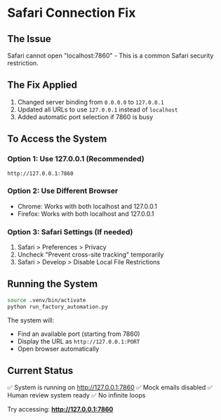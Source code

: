 # Safari Connection Fix

## The Issue
Safari cannot open "localhost:7860" - This is a common Safari security restriction.

## The Fix Applied
1. Changed server binding from `0.0.0.0` to `127.0.0.1`
2. Updated all URLs to use `127.0.0.1` instead of `localhost`
3. Added automatic port selection if 7860 is busy

## To Access the System

### Option 1: Use 127.0.0.1 (Recommended)
```
http://127.0.0.1:7860
```

### Option 2: Use Different Browser
- Chrome: Works with both localhost and 127.0.0.1
- Firefox: Works with both localhost and 127.0.0.1

### Option 3: Safari Settings (If needed)
1. Safari > Preferences > Privacy
2. Uncheck "Prevent cross-site tracking" temporarily
3. Safari > Develop > Disable Local File Restrictions

## Running the System
```bash
source .venv/bin/activate
python run_factory_automation.py
```

The system will:
- Find an available port (starting from 7860)
- Display the URL as `http://127.0.0.1:PORT`
- Open browser automatically

## Current Status
✅ System is running on http://127.0.0.1:7860
✅ Mock emails disabled
✅ Human review system ready
✅ No infinite loops

Try accessing: **http://127.0.0.1:7860**